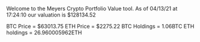 Welcome to the Meyers Crypto Portfolio Value tool. 
As of 04/13/21 at 17:24:10 our valuation is $128134.52 

BTC Price = $63013.75
 ETH Price = $2275.22
BTC Holdings = 1.06BTC
 ETH holdings = 26.960005962ETH 
